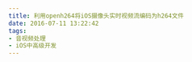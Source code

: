 ```yaml
---
title: 利用openh264将iOS摄像头实时视频流编码为h264文件
date: 2016-07-11 13:22:42
tags:
- 音视频处理
- iOS中高级开发
---
```



<!-- more -->